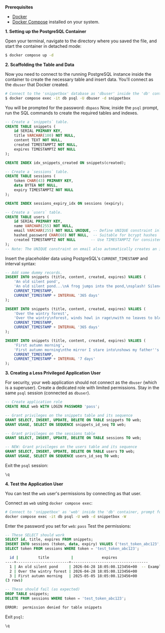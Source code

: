 **Prerequisites**

- [Docker](https://docs.docker.com/get-docker/)
- [Docker Compose](https://docs.docker.com/compose/install/) installed on your system.

**1. Setting up the PostgreSQL Container**

Open your terminal, navigate to the directory where you saved the file, and start the container in detached mode:

```bash
$ docker compose up -d
```

**2. Scaffolding the Table and Data**

Now you need to connect to the running PostgreSQL instance inside the container to create the necessary table and insert data. You'll connect as the `dbuser` that Docker created.

```bash
# Connect to the 'snippetbox' database as 'dbuser' inside the 'db' container
$ docker compose exec -it db psql -U dbuser -d snippetbox
```

You will be prompted for the password: `dbpass`
Now, inside the `psql` prompt, run the SQL commands to create the required tables and indexes.

```sql
-- Create a `snippets` table.
CREATE TABLE snippets (
    id SERIAL PRIMARY KEY,
    title VARCHAR(100) NOT NULL,
    content TEXT NOT NULL,
    created TIMESTAMPTZ NOT NULL,
    expires TIMESTAMPTZ NOT NULL
);

CREATE INDEX idx_snippets_created ON snippets(created);

-- Create a `sessions` table.
CREATE TABLE sessions (
    token CHAR(43) PRIMARY KEY,
    data BYTEA NOT NULL,
    expiry TIMESTAMPTZ NOT NULL
);

CREATE INDEX sessions_expiry_idx ON sessions (expiry);

-- Create a `users` table.
CREATE TABLE users (
    id SERIAL PRIMARY KEY,
    name VARCHAR(255) NOT NULL,
    email VARCHAR(255) NOT NULL UNIQUE, -- Define UNIQUE constraint inline
    hashed_password CHAR(60) NOT NULL,  -- Suitable for bcrypt hashes
    created TIMESTAMPTZ NOT NULL       -- Use TIMESTAMPTZ for consistency
);
-- Note: The UNIQUE constraint on email also automatically creates an index on that column.
```

Insert the placeholder data using PostgreSQL's `CURRENT_TIMESTAMP` and interval syntax:

```sql
-- Add some dummy records.
INSERT INTO snippets (title, content, created, expires) VALUES (
    'An old silent pond',
    'An old silent pond...\nA frog jumps into the pond,\nsplash! Silence again.\n\n– Matsuo Bashō',
    CURRENT_TIMESTAMP,
    CURRENT_TIMESTAMP + INTERVAL '365 days'
);

INSERT INTO snippets (title, content, created, expires) VALUES (
    'Over the wintry forest',
    'Over the wintry\nforest, winds howl in rage\nwith no leaves to blow.\n\n– Natsume Soseki',
    CURRENT_TIMESTAMP,
    CURRENT_TIMESTAMP + INTERVAL '365 days'
);

INSERT INTO snippets (title, content, created, expires) VALUES (
    'First autumn morning',
    'First autumn morning\nthe mirror I stare into\nshows my father''s face.\n\n– Murakami Kijo',
    CURRENT_TIMESTAMP,
    CURRENT_TIMESTAMP + INTERVAL '7 days'
);
```

**3. Creating a Less Privileged Application User**

For security, your web application should not connect as the `dbuser` (which is a superuser). Create a dedicated role with limited permissions. Stay in the same `psql` session (connected as `dbuser`).

```sql
-- Create application role
CREATE ROLE web WITH LOGIN PASSWORD 'pass';

-- Grant privileges on the snippets table and its sequence
GRANT SELECT, INSERT, UPDATE, DELETE ON TABLE snippets TO web;
GRANT USAGE, SELECT ON SEQUENCE snippets_id_seq TO web;

-- Grant privileges on the sessions table
GRANT SELECT, INSERT, UPDATE, DELETE ON TABLE sessions TO web;

-- NEW: Grant privileges on the users table and its sequence
GRANT SELECT, INSERT, UPDATE, DELETE ON TABLE users TO web;
GRANT USAGE, SELECT ON SEQUENCE users_id_seq TO web;
```

Exit the `psql` session:

```sql
\q
```

**4. Test the Application User**

You can test the `web` user's permissions by connecting as that user.

Connect as `web` using `docker compose exec`:

```bash
# Connect to 'snippetbox' as 'web' inside the 'db' container, prompt for password
docker compose exec -it db psql -U web -d snippetbox -W
```

Enter the password you set for `web`: `pass`
Test the permissions:

```sql
-- These SELECT should work
SELECT id, title, expires FROM snippets;
INSERT INTO sessions (token, data, expiry) VALUES ('test_token_abc123', E'\\xDEADBEEF'::bytea, CURRENT_TIMESTAMP + INTERVAL '1 day');
SELECT token FROM sessions WHERE token = 'test_token_abc123';
```

```sh
  id |         title          |             expires
----+------------------------+-----------------------------------
  1 | An old silent pond     | 2026-04-28 18:05:00.123456+00  -- Example Timestamps
  2 | Over the wintry forest | 2026-04-28 18:05:00.123456+00
  3 | First autumn morning   | 2025-05-05 18:05:00.123456+00
(3 rows)
```

```sql
-- These should fail (as expected)
DROP TABLE snippets;
DELETE FROM sessions WHERE token = 'test_token_abc123';
```

```sh
ERROR:  permission denied for table snippets
```

Exit `psql`:

```sql
\q
```
